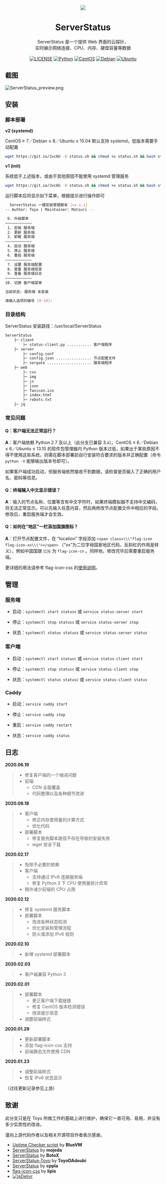 <div align="center">
<img src="https://i.loli.net/2020/02/12/N2jT3DXpIHumiBS.png">
</div>

<h1 align="center">ServerStatus</h1>

<div align="center">
ServerStatus 是一个提供 Web 界面的云探针，<br>实时展示网络连接、CPU、内存、硬盘容量等数据
</div>

<div align="center"><br>
<a href="LICENSE"><img src="https://img.shields.io/github/license/LilligantMatsuri/ServerStatus" alt="LICENSE"></a>
<a href="https://www.python.org"><img src="https://img.shields.io/badge/Python-%E2%89%A5%202.7-%233776AB?logo=python" alt="Python"></a>
<a href="https://www.centos.org"><img src="https://img.shields.io/badge/CentOS-%E2%89%A5%207-%23262577?logo=centos" alt="CentOS"></a>
<a href="https://www.debian.org"><img src="https://img.shields.io/badge/Debian-%E2%89%A5%207-%23A81D33?logo=debian" alt="Debian"></a>
<a href="https://ubuntu.com"><img src="https://img.shields.io/badge/Ubuntu-%E2%89%A5%2014.04-%23E95420?logo=ubuntu" alt="Ubuntu"></a>
</div>

## 截图

![ServerStatus_preview.png](https://i.loli.net/2020/01/31/Iv47fYVSecxUCML.png)

## 安装

### 脚本部署

**v2 (systemd)**

CentOS ≥ 7／Debian ≥ 8／Ubuntu ≥ 15.04 默认支持 systemd，低版本需要手动配置

```bash
wget https://git.io/Jvc6U -O status.sh && chmod +x status.sh && bash status.sh
```

**v1 (init)**

系统低于上述版本，或由于其他原因不能使用 systemd 管理服务

```bash
wget https://git.io/Jvc6G -O status.sh && chmod +x status.sh && bash status.sh
```

运行脚本后将显示如下菜单，根据提示进行操作即可

```bash
  ServerStatus 一键安装管理脚本 [vx.x.x]
-- Author: Toyo | Maintainer: Matsuri --

 0. 升级脚本
————————————
 1. 安装 服务端
 2. 更新 服务端
 3. 卸载 服务端
————————————
 4. 启动 服务端
 5. 停止 服务端
 6. 重启 服务端
————————————
 7. 设置 服务端配置
 8. 查看 服务端信息
 9. 查看 服务端日志
————————————
10. 切换 客户端菜单

当前状态: 服务端 未安装

请输入选项的编号 [0-10]:
```

### 目录结构

ServerStatus 安装路径：/usr/local/ServerStatus

```bash
ServerStatus
    ├─ client
        ├─ status-client.py ........... 客户端程序
    ├─ server
        ├─ config.conf
        ├─ config.json ................ 节点配置文件
        ├─ sergate .................... 服务端程序
    ├─ web
        ├─ css
        ├─ img
        ├─ js
        ├─ json
        ├─ favicon.ico
        ├─ index.html
        ├─ robots.txt
    ├─ jq
```

### 常见问题

#### Q：客户端无法正常运行？

**A**：客户端依赖 Python 2.7 及以上（此分支已兼容 3.x）。CentOS ≤ 6／Debian ≤ 6／Ubuntu ≤ 13.10 的软件包管理器内 Python 版本过低，如果出于某些原因不得不使用这些系统，则需在脚本部署前自行安装符合要求的版本并正确配置（命令 `python -V` 能够输出版本号即可）。

如果客户端成功启动，但服务端依然接收不到数据，请检查是否输入了正确的用户名、密码等信息。

#### Q：终端输入中文显示错误？

**A**：输入的节点名称、位置等含有中文字符时，如果终端模拟器不支持中文编码，将无法正常显示。可以先输入任意内容，然后再修改节点配置文件中相应的字段。修改后，重启服务端才会生效。

#### Q：如何在“地区”一栏添加国旗图标？

**A**：打开节点配置文件，在 “location” 字段添加 `<span class=\\\"flag-icon flag-icon-xx\\\"></span>` （“xx”为二位字母国家地区代码，反斜杠的作用是转义），例如中国国旗 :cn: 为 `flag-icon-cn` 。同样地，修改完毕后需要重启服务端。

更详细的用法请参考 flag-icon-css 的[使用说明](https://github.com/lipis/flag-icon-css#usage)。

## 管理

### 服务端

- 启动：`systemctl start statuss` 或 `service status-server start`

- 停止：`systemctl stop statuss` 或 `service status-server stop`

- 状态：`systemctl status statuss` 或 `service status-server status`

### 客户端

- 启动：`systemctl start statusc` 或 `service status-client start`

- 停止：`systemctl stop statusc` 或 `service status-client stop`

- 状态：`systemctl status statusc` 或 `service status-client status`

### Caddy

- 启动：`service caddy start`

- 停止：`service caddy stop`

- 重启：`service caddy restart`

- 状态：`service caddy status`

## 日志

**2020.06.19**

> - 修复客户端的一个缩进问题
> - 前端
>   - CDN 全面覆盖
>   - 代码整理以及各种细节改进

**2020.06.18**

> - 客户端
>   - 修正内存使用量的计算方式
>   - 优化代码
> - 部署脚本
>   - 修复服务脚本路径不存在导致的安装失败
>   - wget 安全下载

**2020.02.17**

> - 免除不必要的依赖
> - 客户端
>   - 支持通过 IPv6 连接服务端
>   - 修复 Python 3 下 CPU 使用量统计异常
> - 稍许减少前端的 CPU 占用

**2020.02.12**

> - 修复 systemd 服务脚本
> - 部署脚本
>   - 改进各种状态检测
>   - 优化安装和管理流程
>   - 防火墙添加 IPv6 规则

**2020.02.10**

> - 新增 systemd 部署脚本

**2020.02.03**

> - 客户端兼容 Python 3

**2020.02.01**

> - 部署脚本
>   - 更正客户端下载链接
>   - 修复 CentOS 版本检测错误
>   - 改进提示信息
> - 调整前端样式

**2020.01.29**

> - 更新部署脚本
> - 添加 flag-icon-css 支持
> - 前端静态文件使用 CDN

**2020.01.23**

> - 调整前端样式
> - 恢复 IPv6 状态显示

（过往更新记录参见上游）

## 致谢

此分支只是在 Toyo 所做工作的基础上进行维护，确保它一直可用、易用，并没有多少实质性的改进。

谨向上游代码作者以及相关开源项目作者表示感谢。

* [Uptime Checker script](https://www.lowendtalk.com/discussion/comment/169690#Comment_169690) by **BlueVM**
* [ServerStatus](https://github.com/mojeda/ServerStatus) by **mojeda**
* [ServerStatus](https://github.com/BotoX/ServerStatus) by **BotoX**
* [ServerStatus-Toyo](https://github.com/ToyoDAdoubi/ServerStatus-Toyo) by **ToyoDAdoubi**
* [ServerStatus](https://github.com/cppla/ServerStatus) by **cppla**
* [flag-icon-css](https://github.com/lipis/flag-icon-css) by **lipis**
* [![jsDelivr](https://www.jsdelivr.com/img/logo-horizontal.svg)](https://www.jsdelivr.com/)
